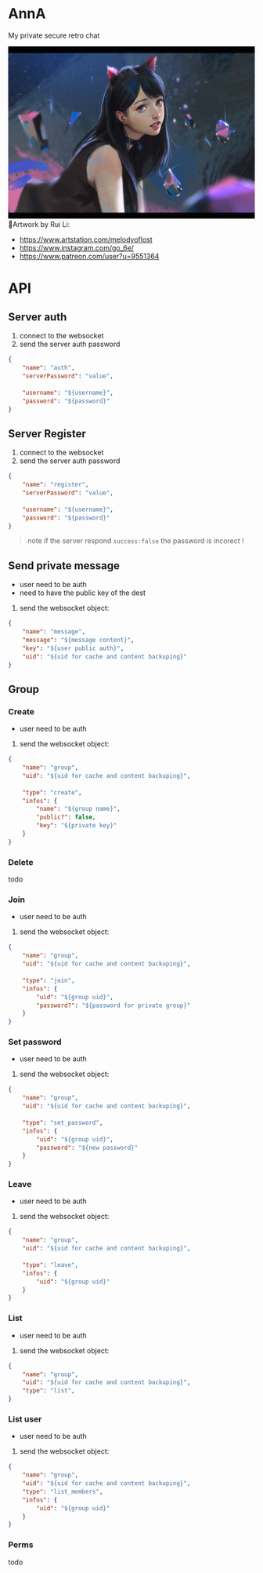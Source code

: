 # AnnA
My private secure retro chat

<img src="./assets/logo.jpg">
🌱Artwork by Rui Li:

- https://www.artstation.com/melodyoflost
- https://www.instagram.com/go_6e/
- https://www.patreon.com/user?u=9551364


# API
## Server auth
1. connect to the websocket
2. send the server auth password
```json
{
    "name": "auth",
    "serverPassword": "value",

    "username": "${username}",
    "password": "${password}"
}
```

## Server Register
1. connect to the websocket
2. send the server auth password
```json
{
    "name": "register",
    "serverPassword": "value",

    "username": "${username}",
    "password": "${password}"
}
```

> note if the server respond `success:false` the password is incorect !


## Send private message
- user need to be auth
- need to have the public key of the dest

1. send the websocket object: 
```json
{
    "name": "message",
    "message": "${message content}",
    "key": "${user public auth}",
    "uid": "${uid for cache and content backuping}"
}
```


## Group

### Create
- user need to be auth

1. send the websocket object: 
```json
{
    "name": "group",
    "uid": "${uid for cache and content backuping}",

    "type": "create",
    "infos": {
        "name": "${group name}",
        "public?": false,
        "key": "${private key}"
    }
}
```
### Delete
todo
### Join
- user need to be auth

1. send the websocket object: 
```json
{
    "name": "group",
    "uid": "${uid for cache and content backuping}",

    "type": "join",
    "infos": {
        "uid": "${group uid}",
        "password?": "${password for private group}"
    }
}
```

### Set password
- user need to be auth

1. send the websocket object: 
```json
{
    "name": "group",
    "uid": "${uid for cache and content backuping}",

    "type": "set_password",
    "infos": {
        "uid": "${group uid}",
        "password": "${new password}"
    }
}
```

### Leave
- user need to be auth

1. send the websocket object: 
```json
{
    "name": "group",
    "uid": "${uid for cache and content backuping}",

    "type": "leave",
    "infos": {
        "uid": "${group uid}"
    }
}
```

### List
- user need to be auth

1. send the websocket object: 
```json
{
    "name": "group",
    "uid": "${uid for cache and content backuping}",
    "type": "list",
}
```

### List user
- user need to be auth

1. send the websocket object: 
```json
{
    "name": "group",
    "uid": "${uid for cache and content backuping}",
    "type": "list_members",
    "infos": {
        "uid": "${group uid}"
    }
}
```

### Perms
todo